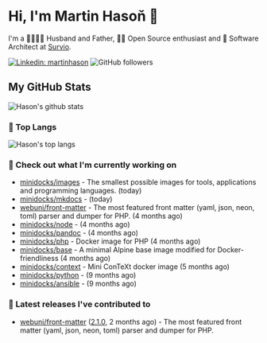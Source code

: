 # Hi, I'm Martin Hasoň 👋

I'm a 👨‍👩‍👧‍👦 Husband and Father, 🧑‍💻 Open Source enthusiast and 📐 Software Architect at [Survio](https://www.survio.com).

[![Linkedin: martinhason](https://img.shields.io/badge/-Martin%20Hasoň-blue?style=flat-square&logo=Linkedin&logoColor=white&link=https://www.linkedin.com/in/martinhason/)](https://www.linkedin.com/in/martinhason/)
![GitHub followers](https://img.shields.io/github/followers/hason?label=Follow&style=social)


## My GitHub Stats
![Hason's github stats](https://github-readme-stats.vercel.app/api?username=hason&show_icons=true&include_all_commits=true&theme=dracula&hide_border=true&hide_title=true)

### 💾 Top Langs
![Hason's top langs](https://github-readme-stats.vercel.app/api/top-langs/?username=hason&layout=compact&theme=dracula&hide_border=true&hide_title=true)

### 👷 Check out what I'm currently working on

- [minidocks/images](https://github.com/minidocks/images) - The smallest possible images for tools, applications and programming languages. (today)
- [minidocks/mkdocs](https://github.com/minidocks/mkdocs) -  (today)
- [webuni/front-matter](https://github.com/webuni/front-matter) - The most featured front matter (yaml, json, neon, toml) parser and dumper for PHP. (4 months ago)
- [minidocks/node](https://github.com/minidocks/node) -  (4 months ago)
- [minidocks/pandoc](https://github.com/minidocks/pandoc) -  (4 months ago)
- [minidocks/php](https://github.com/minidocks/php) - Docker image for PHP (4 months ago)
- [minidocks/base](https://github.com/minidocks/base) - A minimal Alpine base image modified for Docker-friendliness (4 months ago)
- [minidocks/context](https://github.com/minidocks/context) - Mini ConTeXt docker image (5 months ago)
- [minidocks/python](https://github.com/minidocks/python) -  (9 months ago)
- [minidocks/ansible](https://github.com/minidocks/ansible) -  (9 months ago)

### 🔭 Latest releases I've contributed to

- [webuni/front-matter](https://github.com/webuni/front-matter) ([2.1.0](https://github.com/webuni/front-matter/releases/tag/2.1.0), 2 months ago) - The most featured front matter (yaml, json, neon, toml) parser and dumper for PHP.
